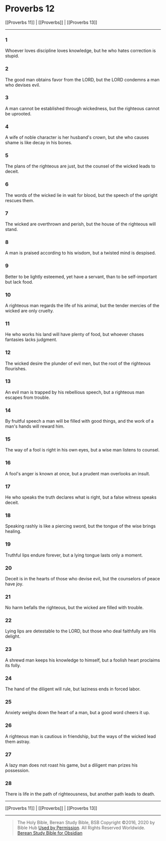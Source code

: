 # Proverbs 12

[[Proverbs 11]] | [[Proverbs]] | [[Proverbs 13]]

---

### 1
Whoever loves discipline loves knowledge, but he who hates correction is stupid.

### 2
The good man obtains favor from the LORD, but the LORD condemns a man who devises evil.

### 3
A man cannot be established through wickedness, but the righteous cannot be uprooted.

### 4
A wife of noble character is her husband's crown, but she who causes shame is like decay in his bones.

### 5
The plans of the righteous are just, but the counsel of the wicked leads to deceit.

### 6
The words of the wicked lie in wait for blood, but the speech of the upright rescues them.

### 7
The wicked are overthrown and perish, but the house of the righteous will stand.

### 8
A man is praised according to his wisdom, but a twisted mind is despised.

### 9
Better to be lightly esteemed, yet have a servant, than to be self-important but lack food.

### 10
A righteous man regards the life of his animal, but the tender mercies of the wicked are only cruelty.

### 11
He who works his land will have plenty of food, but whoever chases fantasies lacks judgment.

### 12
The wicked desire the plunder of evil men, but the root of the righteous flourishes.

### 13
An evil man is trapped by his rebellious speech, but a righteous man escapes from trouble.

### 14
By fruitful speech a man will be filled with good things, and the work of a man's hands will reward him.

### 15
The way of a fool is right in his own eyes, but a wise man listens to counsel.

### 16
A fool's anger is known at once, but a prudent man overlooks an insult.

### 17
He who speaks the truth declares what is right, but a false witness speaks deceit.

### 18
Speaking rashly is like a piercing sword, but the tongue of the wise brings healing.

### 19
Truthful lips endure forever, but a lying tongue lasts only a moment.

### 20
Deceit is in the hearts of those who devise evil, but the counselors of peace have joy.

### 21
No harm befalls the righteous, but the wicked are filled with trouble.

### 22
Lying lips are detestable to the LORD, but those who deal faithfully are His delight.

### 23
A shrewd man keeps his knowledge to himself, but a foolish heart proclaims its folly.

### 24
The hand of the diligent will rule, but laziness ends in forced labor.

### 25
Anxiety weighs down the heart of a man, but a good word cheers it up.

### 26
A righteous man is cautious in friendship, but the ways of the wicked lead them astray.

### 27
A lazy man does not roast his game, but a diligent man prizes his possession.

### 28
There is life in the path of righteousness, but another path leads to death.

---

[[Proverbs 11]] | [[Proverbs]] | [[Proverbs 13]]

---

> The Holy Bible, Berean Study Bible, BSB
> Copyright &copy;2016, 2020 by Bible Hub
> [Used by Permission](https://berean.bible/terms.htm). All Rights Reserved Worldwide.
> [Berean Study Bible for Obsidian](https://github.com/gapmiss/berean-study-bible-for-obsidian)

